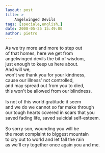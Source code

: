 ```yaml
---
layout: post
title: >
    Angelwinged Devils
tags: [speciale,english,]
date: 2008-05-25 15:49:00
author: pietro
---
```

As we try more and more to step out<br/>of that homes, here we get from<br/>angelwinged devils the bit of wisdom,<br/>just enough to keep us here about.<br/>And will we,<br/>won't we thank you for your kindness,<br/>cause our illness' not controlled,<br/>and may spread out from you to died,<br/>this won't be allowed from our blindness.<br/><br/>Is not of this world gratitude it seem<br/>and we do we cannot so far make through<br/>our tough hearts covered in scars that you<br/>saved fading life, saved suicidal self-esteem.<br/><br/>So sorry son, wounding you will be<br/>the most complaint to biggest mountain<br/>to cry out to world and let fall the rain<br/>as we'll cry together once again you and me.
